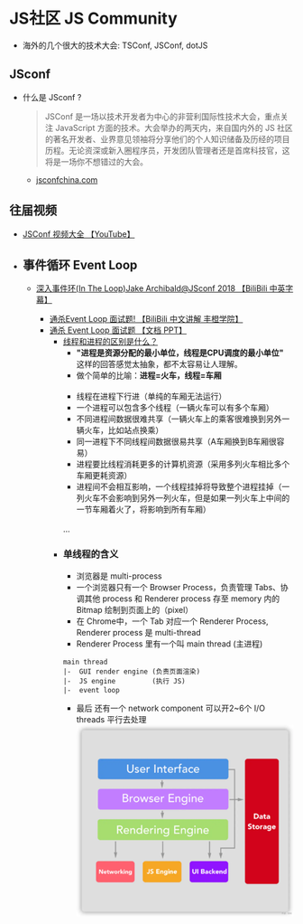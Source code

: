 # JS社区 JS Community

- 海外的几个很大的技术大会: TSConf, JSConf, dotJS

## JSconf 
- 什么是 JSconf ?
    > JSConf 是一场以技术开发者为中心的非营利国际性技术大会，重点关注 JavaScript 方面的技术。大会举办的两天内，来自国内外的 JS 社区的著名开发者、业界意见领袖将分享他们的个人知识储备及历经的项目历程。无论资深或新入圈程序员，开发团队管理者还是首席科技官，这将是一场你不想错过的大会。
    - [jsconfchina.com](https://2019.jsconfchina.com/cn/)

## 往届视频
- [JSConf 视频大全 【YouTube】](https://www.youtube.com/channel/UCzoVCacndDCfGDf41P-z0iA)

- ## 事件循环 Event Loop
    - [深入事件环(In The Loop)Jake Archibald@JSconf 2018 【BiliBili 中英字幕】](https://www.bilibili.com/video/BV1K4411D7Jb)

        - [通杀Event Loop 面试题! 【BiliBili 中文讲解 丰橙学院】](https://www.bilibili.com/video/BV1W4411Q7XA)
        - [通杀 Event Loop 面试题 【文档 PPT】](https://juejin.im/post/5d50d2e3e51d4561ea1a941f)
            - [线程和进程的区别是什么？](https://www.zhihu.com/question/25532384/answer/411179772)
                - **"进程是资源分配的最小单位，线程是CPU调度的最小单位"** 这样的回答感觉太抽象，都不太容易让人理解。
                - 做个简单的比喻：**进程=火车，线程=车厢**
                <br><br>
                - 线程在进程下行进（单纯的车厢无法运行）
                - 一个进程可以包含多个线程（一辆火车可以有多个车厢）
                - 不同进程间数据很难共享（一辆火车上的乘客很难换到另外一辆火车，比如站点换乘）
                - 同一进程下不同线程间数据很易共享（A车厢换到B车厢很容易）
                - 进程要比线程消耗更多的计算机资源（采用多列火车相比多个车厢更耗资源）
                - 进程间不会相互影响，一个线程挂掉将导致整个进程挂掉（一列火车不会影响到另外一列火车，但是如果一列火车上中间的一节车厢着火了，将影响到所有车厢）
                <br>
                ...
            - ### 单线程的含义
                - 浏览器是 multi-process
                - 一个浏览器只有一个 Browser Process，负责管理 Tabs、协调其他 process 和 Renderer process 存至 memory 内的 Bitmap 绘制到页面上的（pixel）
                - 在 Chrome中，一个 Tab 对应一个 Renderer Process, Renderer process 是 multi-thread
                - Renderer Process 里有一个叫 main thread (主进程)
                ```
                main thread
                |-  GUI render engine (负责页面渲染)
                |-  JS engine         (执行 JS)
                |-  event loop
                ```
                - 最后 还有一个 network component 可以开2~6个 I/O threads 平行去处理
            ![Structure of a Web Browser](./img/js-community/Structure-of-a-Web-Browser.jpg)